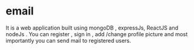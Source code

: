 # email
It is a web application built using mongoDB , expressJs, ReactJS and nodeJs . You can register , sign in , add /change profile picture and most importantly you can send mail to registered users.
